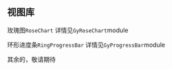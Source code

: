## 视图库

玫瑰图`RoseChart`
详情见`GyRoseChart`module

环形进度条`RingProgressBar`
详情见`GyProgressBar`module

其余的，敬请期待

